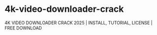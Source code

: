 # 4k-video-downloader-crack
4K VIDEO DOWNLOADER CRACK 2025 | INSTALL, TUTORIAL, LICENSE | FREE DOWNLOAD
